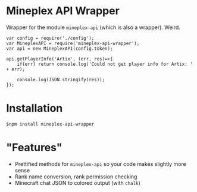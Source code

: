 # Mineplex API Wrapper
Wrapper for the module `mineplex-api` (which is also a wrapper). Weird.

```
var config = require('./config');
var MineplexAPI = require('mineplex-api-wrapper');
var api = new MineplexAPI(config.token);

api.getPlayerInfo('Artix', (err, res)=>{
    if(err) return console.log('Could not get player info for Artix: ' + err);
    
    console.log(JSON.stringify(res));
});
```

# Installation

`$npm install mineplex-api-wrapper`

# "Features"

* Prettified methods for `mineplex-api` so your code makes slightly more sense
* Rank name conversion, rank permission checking
* Minecraft chat JSON to colored output (with `chalk`)

